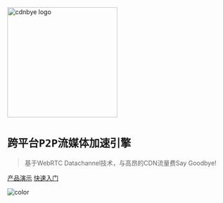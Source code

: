 <img width="250" src="https://cdnbye.oss-cn-beijing.aliyuncs.com/pic/cdnbye.png" alt="cdnbye logo">

# `跨平台P2P流媒体加速引擎`

> 基于WebRTC Datachannel技术，与高昂的CDN流量费Say Goodbye!

[产品演示](https://dashboard.cdnbye.com/demo/)
[快速入门](/README.md)

<!-- 背景色 -->

![color](#00C5CD)



